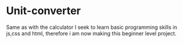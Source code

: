 # Unit-converter
Same as with the calculator I seek to learn basic programming skills in js,css and html, therefore i am now making this beginner level project.
